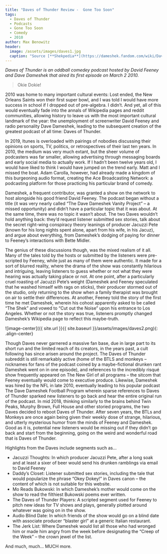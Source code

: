 ```yaml
---
title: "Daves of Thunder Review -  Gone Too Soon"
tags:
  - Daves of Thunder
  - Podcasts
  - Gone Too Soon
  - Comedy
  - 2010
author: Max Benowitz
header: 
  image: /assets/images/daves1.jpg
  caption: "Source [**Shekpedia**](https://dameshek.fandom.com/wiki/Daves_Of_Thunder)"
---
```

*Daves of Thunder is an oddball comedey podcast hosted by David Feeney and Dave Dameshek that aired its first episode on March 2 2010.*

> Okie Dokie!

2010 was home to many important cultural events: Lost ended, the New Orleans Saints won their first super bowl, and I was told I would have more success in school if I dropped out of pre-algebra. I didn’t. And yet, all of this would eventually fade into the annals of Wikipedia pages and reddit communities, allowing history to leave us with the most important cultural landmark of the year: the unemployment of screenwriter David Feeney and radio personality Dave Dameshek, leading to the subsequent creation of the greatest podcast of all time: Daves of Thunder.   

In 2019, Itunes is overloaded with pairings of nobodies discussing their opinions on sports, TV, politics, or retrospectives of their last ten years. In 2010, the medium was very much extant, but the sheer volume of podcasters was far smaller, allowing advertising through messaging boards and early social media to actually work. If I hadn’t been twelve years old, I would have liked to think I would have jumped on the trend early. Matt and I missed the boat. Adam Carolla, however, had already made a kingdom of this burgeoning audio format, creating the Ace Broadcasting Network: a podcasting platform for those practicing his particular brand of comedy. 

Dameshek, a frequent contributor, was granted a show on the network to host alongside his good friend David Feeney. The podcast began without a title (it was very nearly called “The Dave Dameshek Vanity Project” – a missed opportunity) and didn’t have a particular topic that it was about. At the same time, there was no topic it wasn’t about. The two Daves wouldn’t hold anything back: they’d request listener submitted sex stories, talk about the secret right-wing conspiracy theory leanings of producer Jacuzzi Pete (known for his long nights spent alone, apart from his wife, in his Jacuz), and argue about everything, from Dameshek’s dodging of paying for dinner to Feeney’s interactions with Bette Midler. 

The genius of these discussions though, was the mixed realism of it all. Many of the tales told by the hosts or submitted by the listeners were pre-scripted by Feeney, while just as many of them were authentic. It made for a sort of blurred reality, where the drama of the show was constantly hilarious and intriguing, leaving listeners to guess whether or not what they were hearing was actually taking place or not. At one point, after a particularly cruel roasting of Jacuzzi Pete’s weight (Dameshek and Feeney speculated that he washed himself with rags on sticks), their producer stormed out of the studio, only returning to the show when a family therapist was brought on air to settle their differences. At another, Feeney told the story of the first time he met Dameshek, wherein his cohost apparently asked to be called “The Shek” and vowed to “Cut out the Noise” upon his entrance to Los Angeles. Whether or not the story was true, listeners promptly changed Dameshek’s Wikipedia page to reflect this maybe-truth. 

![image-center]({{ site.url }}{{ site.baseurl }}/assets/images/daves2.png){: .align-center}

Though Daves never garnered a massive fan base, due in large part to its short run and the limited reach of its creators, in the years past, a cult following has since arisen around the project. The Daves of Thunder subreddit is still remarkably active (home of the BTLS and monkeys – nicknames for fans of the podcast coined by a maybe-fictional drunken rant Dameshek went on in one episode), and references to the incredibly risqué show frequently appeared on The New Girl of all programs – the sitcom that Feeney eventually would come to executive produce. Likewise, Dameshek was hired by the NFL in late 2010, eventually leading to his popular podcast The Dave Dameshek Football Program wherein sparse references to Daves of Thunder sparked new listeners to go back and hear the entire original run of the podcast. 
In mid 2018, thinking similarly to the brains behind Twin Peaks, Murphy Brown, Full House and other storied programs, the two Daves decided to reboot Daves of Thunder. After seven years, the BTLs and Monkeys are once again being given their weekly dose of strange, hilarious, and utterly mysterious humor from the minds of Feeney and Dameshek. Good as it is, potential new listeners would be missing out if they didn’t go back and start from the beginning, going on the weird and wonderful road that is Daves of Thunder. 

Highlights from the Daves include segments such as…

-	Jacuzzi Thoughts: In which producer Jacuzzi Pete, after a long soak and at least a sixer of beer would send his drunken ramblings via email to David Feeney
-	Daddy’s Closet: Listener submitted sex stories, including the tale that would popularize the phrase “Okey Dokey!” in Daves canon – the content of which is not suitable for this website. 
-	Mo Reads Bukowski: In which Dameshek’s mother would come on the show to read the filthiest Bukowski poems ever written. 
-	The Daves of Thunder Players: A scripted segment used for Feeney to pitch new ideas for TV shows and plays, generally plotted around whatever was going on in the show.
-	Audio Blind Date: In which friends of the show would go on a blind date with associate producer “blaster girl” at a generic Italian restaurant.
-	The Jerk List: Where Dameshek would list all those who had wronged him or made him angry from the week before designating the “Creep of the Week” – the crown jewel of the list. 

And much, much… MUCH more. 
